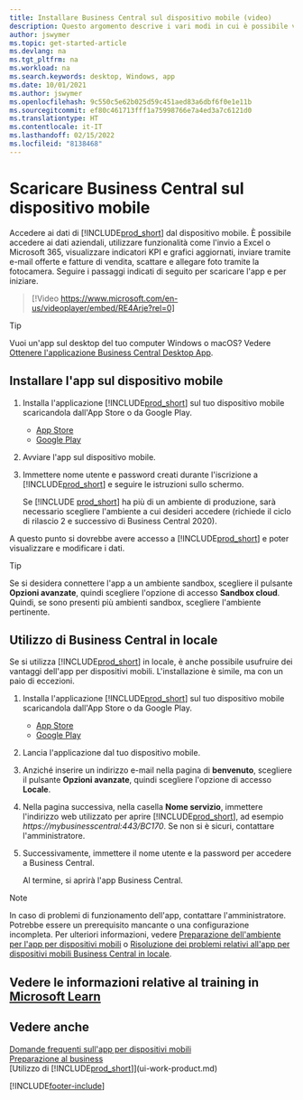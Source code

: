 ```yaml
---
title: Installare Business Central sul dispositivo mobile (video)
description: Questo argomento descrive i vari modi in cui è possibile visualizzare e modificare i dati di Business Central, inviare a Excel e altro su telefono o tablet.
author: jswymer
ms.topic: get-started-article
ms.devlang: na
ms.tgt_pltfrm: na
ms.workload: na
ms.search.keywords: desktop, Windows, app
ms.date: 10/01/2021
ms.author: jswymer
ms.openlocfilehash: 9c550c5e62b025d59c451aed83a6dbf6f0e1e11b
ms.sourcegitcommit: ef80c461713fff1a75998766e7a4ed3a7c6121d0
ms.translationtype: HT
ms.contentlocale: it-IT
ms.lasthandoff: 02/15/2022
ms.locfileid: "8138468"
---
```

# <a name="getting-business-central-on-your-mobile-device"></a>Scaricare Business Central sul dispositivo mobile

Accedere ai dati di [!INCLUDE[prod_short](includes/prod_short.md)]  dal dispositivo mobile. È possibile accedere ai dati aziendali, utilizzare funzionalità come l'invio a Excel o Microsoft 365, visualizzare indicatori KPI e grafici aggiornati, inviare tramite e-mail offerte e fatture di vendita, scattare e allegare foto tramite la fotocamera. Seguire i passaggi indicati di seguito per scaricare l'app e per iniziare.

> [!Video https://www.microsoft.com/en-us/videoplayer/embed/RE4Arje?rel=0]

> [!TIP]
> Vuoi un'app sul desktop del tuo computer Windows o macOS? Vedere [Ottenere l'applicazione Business Central Desktop App](install-desktop-app.md).

## <a name="get-the-app-on-my-mobile-device"></a>Installare l'app sul dispositivo mobile

1. Installa l'applicazione [!INCLUDE[prod_short](includes/prod_short.md)] sul tuo dispositivo mobile scaricandola dall'App Store o da Google Play.  
   - [App Store](https://go.microsoft.com/fwlink/?LinkId=734847)
   - [Google Play](https://go.microsoft.com/fwlink/?LinkId=734849)
2. Avviare l'app sul dispositivo mobile.
3. Immettere nome utente e password creati durante l'iscrizione a [!INCLUDE[prod_short](includes/prod_short.md)] e seguire le istruzioni sullo schermo.

    Se [!INCLUDE [prod_short](includes/prod_short.md)] ha più di un ambiente di produzione, sarà necessario scegliere l'ambiente a cui desideri accedere (richiede il ciclo di rilascio 2 e successivo di Business Central 2020).

A questo punto si dovrebbe avere accesso a [!INCLUDE[prod_short](includes/prod_short.md)] e poter visualizzare e modificare i dati.  

> [!TIP]
> Se si desidera connettere l'app a un ambiente sandbox, scegliere il pulsante **Opzioni avanzate**, quindi scegliere l'opzione di accesso **Sandbox cloud**. Quindi, se sono presenti più ambienti sandbox, scegliere l'ambiente pertinente.

## <a name="using-business-central-on-premises"></a>Utilizzo di Business Central in locale

Se si utilizza [!INCLUDE[prod_short](includes/prod_short.md)] in locale, è anche possibile usufruire dei vantaggi dell'app per dispositivi mobili. L'installazione è simile, ma con un paio di eccezioni.

1. Installa l'applicazione [!INCLUDE[prod_short](includes/prod_short.md)] sul tuo dispositivo mobile scaricandola dall'App Store o da Google Play.  

   - [App Store](https://go.microsoft.com/fwlink/?LinkId=734847)
   - [Google Play](https://go.microsoft.com/fwlink/?LinkId=734849)
2. Lancia l'applicazione dal tuo dispositivo mobile.
3. Anziché inserire un indirizzo e-mail nella pagina di **benvenuto**, scegliere il pulsante **Opzioni avanzate**, quindi scegliere l'opzione di accesso **Locale**.
4. Nella pagina successiva, nella casella **Nome servizio**, immettere l'indirizzo web utilizzato per aprire [!INCLUDE[prod_short](includes/prod_short.md)], ad esempio *https://mybusinesscentral:443/BC170*. Se non si è sicuri, contattare l'amministratore.
5. Successivamente, immettere il nome utente e la password per accedere a Business Central.

   Al termine, si aprirà l'app Business Central.

> [!NOTE]
> In caso di problemi di funzionamento dell'app, contattare l'amministratore. Potrebbe essere un prerequisito mancante o una configurazione incompleta. Per ulteriori informazioni, vedere [Preparazione dell'ambiente per l'app per dispositivi mobili](/dynamics365/business-central/dev-itpro/deployment/install-business-central-app#prereqs) o [Risoluzione dei problemi relativi all'app per dispositivi mobili Business Central in locale](/dynamics365/business-central/dev-itpro/developer/devenv-troubleshooting-the-mobile-app).

## <a name="see-related-training-at-microsoft-learn"></a>Vedere le informazioni relative al training in [Microsoft Learn](/learn/modules/alternative-interfaces-dynamics-365-business-central/index)

## <a name="see-also"></a>Vedere anche

[Domande frequenti sull'app per dispositivi mobili](ui-mobile-faq.yml)  
[Preparazione al business](ui-get-ready-business.md)  
[Utilizzo di [!INCLUDE[prod_short](includes/prod_short.md)]](ui-work-product.md)  


[!INCLUDE[footer-include](includes/footer-banner.md)]